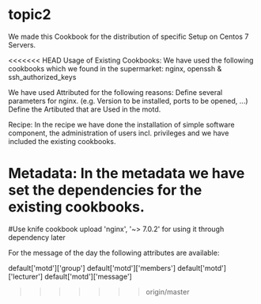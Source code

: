 # topic2

We made this Cookbook for the distribution of specific Setup on Centos 7 Servers.

<<<<<<< HEAD
Usage of Existing Cookbooks:
We have used the following cookbooks which we found in the supermarket: nginx, openssh & ssh_authorized_keys

We have used Attributed for the following reasons:
Define several parameters for nginx. (e.g. Version to be installed, ports to be opened, ...)
Define the Artibuted that are Used in the motd.

Recipe:
In the recipe we have done the installation of simple software component, the administration of users incl. privileges and we have included the existing cookbooks.

Metadata:
In the metadata we have set the dependencies for the existing cookbooks.
=======
#Use knife cookbook upload 'nginx', '~> 7.0.2' for using it through dependency later

For the message of the day the following attributes are available:

default['motd']['group'] 
default['motd']['members'] 
default['motd']['lecturer'] 
default['motd']['message'] 
>>>>>>> origin/master
